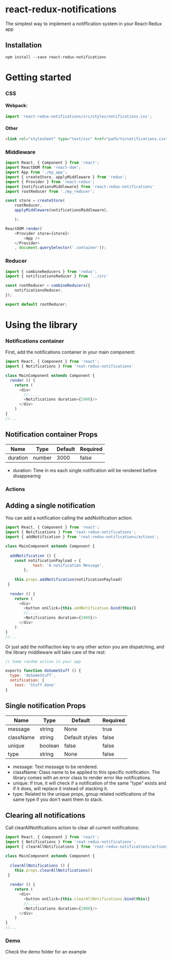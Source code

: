 # react-redux-notifications
The simplest way to implement a notiffication system in your React-Redux app

## Installation

```
npm install --save react-redux-notifications
```

# Getting started

### CSS

#### Webpack:
```js
import 'react-redux-notifications/src/styles/notifications.css';
```

#### Other
```html
<link rel="stylesheet" type="text/css" href="path/to/notifications.css">
```

### Middleware

```js
import React, { Component } from 'react';
import ReactDOM from 'react-dom';
import App from './my_app';
import { createStore, applyMiddleware } from 'redux';
import { Provider } from 'react-redux';
import {notificationsMiddleware} from 'react-redux-notifications'
import rootReducer from './my_reducer';

const store = createStore(
    rootReducer,
	applyMiddleware(notificationsMiddleware),

	);

ReactDOM.render(
	<Provider store={store}>
		<App />
	</Provider>
	, document.querySelector('.container'));
```
### Reducer

```js
import { combineReducers } from 'redux';
import { notificationsReducer } from '../src'

const rootReducer = combineReducers({
    notificationsReducer,
});

export default rootReducer;
```
# Using the library

### Notifications container

First, add the notifications container in your main component:

```js
import React, { Component } from 'react';
import { Notifications } from 'reat-redux-notifications'

class MainComponent extends Component {
  render () {
    return (
      <div>
        //.....
        <Notifications duration={1000}/>
      </div>
    )
}
//...
```
## Notification container Props

| Name | Type | Default | Required |
|------|------|---------|----------|
| duration | number | 3000 | false |

- duration: Time in ms each single notification will be rendered before disappearing 

### Actions

## Adding a single notification

You can add a notification calling the addNotification action:

```js
import React, { Component } from 'react';
import { Notifications } from 'reat-redux-notifications';
import { addNotification } from 'reat-redux-notifications/actions';

class MainComponent extends Component {
  
  addNotification () {
    const notificationPayload = {
            text: 'A notification Message',
        };
        
    this.props.addNotification(notificationPayload)
 }
 
  render () {
    return (
      <div>
        <button onClick={this.addNotification.bind(this)}
        //.....
        <Notifications duration={1000}/>
      </div>
    )
}
//...
```

Or just add the notifiaction key to any other action you are dispatching, and the library middleware will take care of the rest:

```js
// Some random action in your app

exports function doSomeStuff () {
  type: 'doSomeStuff',
  notification: {
    text: 'Stuff done'
}
```

## Single notification Props

| Name | Type | Default | Required |
|------|------|---------|----------|
| message | string | None | true |
| className | string | Default styles | false |
| unique | boolean | false | false |
| type | string | None | false |

- message: Text message to be rendered.
- className: Class name to be applied to this specific notification. The library comes with an error class to render error like notifications. 
- unique: If true, it will check if a notification of the same "type" exists and if it does, will replace it instead of stacking it.
- type: Related to the unique props, group related notifications of the same type if you don't want them to stack.


## Clearing all notifications

Call clearAllNotifications action to clear all current notifications:

```js
import React, { Component } from 'react';
import { Notifications } from 'reat-redux-notifications';
import { clearAllNotifications } from 'reat-redux-notifications/actions';

class MainComponent extends Component {
  
  clearAllNotifications () {
    this.props.clearAllNotifications()
 }
 
  render () {
    return (
      <div>
        <button onClick={this.clearAllNotifications.bind(this)}
        //.....
        <Notifications duration={1000}/>
      </div>
    )
}
//...
```

### Demo

Check the demo folder for an example
